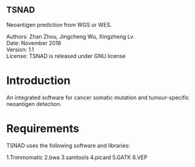 ## TSNAD
 
 Neoantigen prediction from WGS or WES.    
   
 Authors: Zhan Zhou, Jingcheng Wu, Xingzheng Lv.  
 Date: November 2018  
 Version: 1.1  
 License: TSNAD is released under GNU license  

# Introduction  

An integrated software for cancer somatic mutation and tumour-specific neoantigen detection.  

# Requirements

TSNAD uses the following software and libraries:  
	
  1.Trimmomatic
  2.bwa
  3.samtools
  4.picard
	5.GATK
	6.VEP
